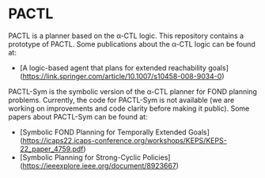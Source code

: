# PACTL


PACTL is a planner based on the α-CTL logic. This repository contains a prototype of PACTL. Some publications about the α-CTL logic can be found at:

* [A logic-based agent that plans for extended reachability goals] (https://link.springer.com/article/10.1007/s10458-008-9034-0)

PACTL-Sym is the symbolic version of the α-CTL planner for FOND planning problems. Currently, the code for PACTL-Sym is not available (we are working on improvements and code clarity before making it public). Some papers about PACTL-Sym can be found at:

* [Symbolic FOND Planning for Temporally Extended Goals] (https://icaps22.icaps-conference.org/workshops/KEPS/KEPS-22_paper_4759.pdf)
* [Symbolic Planning for Strong-Cyclic Policies] (https://ieeexplore.ieee.org/document/8923667)
